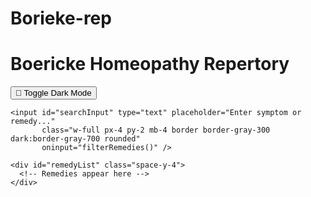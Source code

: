 # Borieke-rep
<!DOCTYPE html>
<html lang="en" class="dark">
<head>
  <meta charset="UTF-8">
  <meta name="viewport" content="width=device-width, initial-scale=1">
  <title>Boericke Repertory App</title>
  <script src="https://cdn.tailwindcss.com"></script>
</head>
<body class="bg-white dark:bg-gray-900 text-gray-900 dark:text-gray-100 min-h-screen transition">

  <div class="max-w-3xl mx-auto p-4">
    <div class="flex justify-between items-center mb-6">
      <h1 class="text-2xl font-bold">Boericke Homeopathy Repertory</h1>
      <button onclick="toggleDarkMode()" class="bg-gray-200 dark:bg-gray-700 px-3 py-1 rounded">
        🌙 Toggle Dark Mode
      </button>
    </div>

    <input id="searchInput" type="text" placeholder="Enter symptom or remedy..." 
           class="w-full px-4 py-2 mb-4 border border-gray-300 dark:border-gray-700 rounded" 
           oninput="filterRemedies()" />

    <div id="remedyList" class="space-y-4">
      <!-- Remedies appear here -->
    </div>
  </div>

  <script>
    const remedies = [
      {
        name: "Nux Vomica",
        indications: "Irritable, oversensitive, indigestion, constipation, worse in morning",
        modalities: "Worse: after eating, anger. Better: rest, warmth"
      },
      {
        name: "Pulsatilla",
        indications: "Weepy, mild, changeable symptoms, better in open air",
        modalities: "Worse: warmth, evening. Better: fresh air, consolation"
      },
      {
        name: "Arsenicum Album",
        indications: "Anxious, restless, fear of death, food poisoning",
        modalities: "Worse: midnight, cold drinks. Better: warmth"
      }
    ];

    function displayRemedies(filtered) {
      const list = document.getElementById("remedyList");
      list.innerHTML = "";
      if (filtered.length === 0) {
        list.innerHTML = "<p>No remedies found.</p>";
        return;
      }

      filtered.forEach(remedy => {
        const card = document.createElement("div");
        card.className = "p-4 bg-white dark:bg-gray-800 rounded shadow";
        card.innerHTML = `
          <h2 class="text-xl font-semibold">${remedy.name}</h2>
          <p><strong>Indications:</strong> ${remedy.indications}</p>
          <p><strong>Modalities:</strong> ${remedy.modalities}</p>
        `;
        list.appendChild(card);
      });
    }

    function filterRemedies() {
      const input = document.getElementById("searchInput").value.toLowerCase();
      const filtered = remedies.filter(remedy =>
        remedy.name.toLowerCase().includes(input) ||
        remedy.indications.toLowerCase().includes(input) ||
        remedy.modalities.toLowerCase().includes(input)
      );
      displayRemedies(filtered);
    }

    function toggleDarkMode() {
      document.documentElement.classList.toggle('dark');
    }

    // Initial display
    displayRemedies(remedies);
  </script>

</body>
</html>